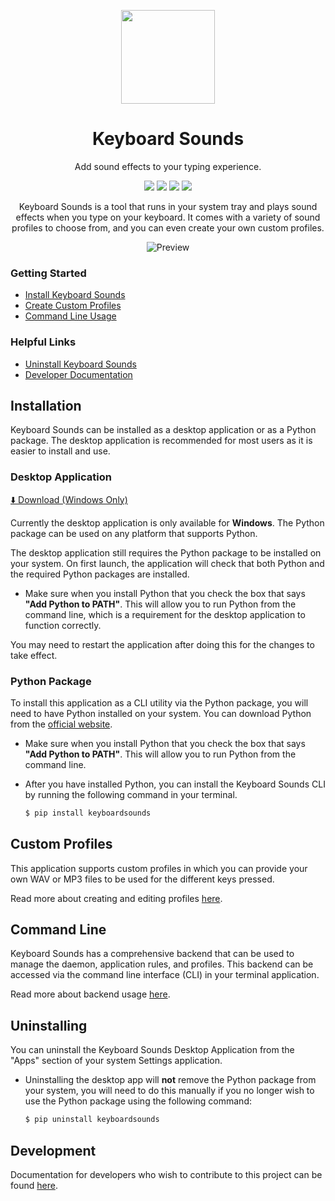 <p align="center">
  <img src="./application/src/app_icon.png" width="150" height="150">
  <h1 align="center">Keyboard Sounds</h1>
  <p align="center">Add sound effects to your typing experience.</p>
</p>

<div align="center">

<a href="https://github.com/sponsors/nathan-fiscaletti"><img src="https://img.shields.io/badge/%F0%9F%92%B8-Sponsor%20Me!-blue"></a>
<a href="https://badge.fury.io/py/keyboardsounds"><img src="https://badge.fury.io/py/keyboardsounds.svg"></a>
<a href="https://github.com/nathan-fiscaletti/keyboardsounds/blob/master/LICENSE"><img src="https://img.shields.io/github/license/nathan-fiscaletti/keyboardsounds.svg"></a>
<a href="https://pepy.tech/project/keyboardsounds"><img src="https://static.pepy.tech/badge/keyboardsounds"></a>

</div>

<p align="center">
Keyboard Sounds is a tool that runs in your system tray and plays sound effects when you type on your keyboard. It comes with a variety of sound profiles to choose from, and you can even create your own custom profiles.
</p>

<p align="center">

  <img src="./application/preview.png" alt="Preview" style="max-width: 100%;">

</p>

### Getting Started

- [Install Keyboard Sounds](#installation)
- [Create Custom Profiles](#custom-profiles)
- [Command Line Usage](#command-line)

### Helpful Links

- [Uninstall Keyboard Sounds](#uninstalling)
- [Developer Documentation](#development)

## Installation

Keyboard Sounds can be installed as a desktop application or as a Python package. The desktop application is recommended for most users as it is easier to install and use.

### Desktop Application

[⬇️ Download (Windows Only)](https://github.com/nathan-fiscaletti/keyboardsounds/releases/latest)

Currently the desktop application is only available for **Windows**. The Python package can be used on any platform that supports Python.

The desktop application still requires the Python package to be installed on your system. On first launch, the application will check that both Python and the required Python packages are installed.

  - Make sure when you install Python that you check the box that says **"Add Python to PATH"**. This will allow you to run Python from the command line, which is a requirement for the desktop application to function correctly.

You may need to restart the application after doing this for the changes to take effect.

### Python Package

To install this application as a CLI utility via the Python package, you will need to have Python installed on your system. You can download Python from the [official website](https://www.python.org/).

  - Make sure when you install Python that you check the box that says **"Add Python to PATH"**. This will allow you to run Python from the command line.
  - After you have installed Python, you can install the Keyboard Sounds CLI by running the following command in your terminal.

    ```sh
    $ pip install keyboardsounds
    ```

## Custom Profiles

This application supports custom profiles in which you can provide your own WAV or MP3 files to be used for the different keys pressed.

Read more about creating and editing profiles [here](./docs/custom-profiles.md).

## Command Line

Keyboard Sounds has a comprehensive backend that can be used to manage the daemon, application rules, and profiles. This backend can be accessed via the command line interface (CLI) in your terminal application.

Read more about backend usage [here](./docs/backend.md).

## Uninstalling

You can uninstall the Keyboard Sounds Desktop Application from the "Apps" section of your system Settings application. 

- Uninstalling the desktop app will **not** remove the Python package from your system, you will need to do this manually if you no longer wish to use the Python package using the following command:

  ```sh
  $ pip uninstall keyboardsounds
  ```

## Development

Documentation for developers who wish to contribute to this project can be found [here](./docs/development.md).
